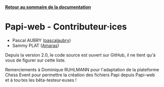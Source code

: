 **[Retour au sommaire de la documentation](../README.md)**

# Papi-web - Contributeur·ices

- Pascal AUBRY ([pascalaubry](https://github.com/pascalaubry))
- Sammy PLAT ([Amaras](https://github.com/Amaras))

Depuis la version 2.0, le code source est ouvert sur GitHub, il ne tient qu'à vous de figurer sur cette liste.

Remerciements à Dominique RUHLMANN pour l'adaptation de la plateforme Chess Event pour permettre la création des fichiers Papi depuis Papi-web et à tou·tes les bêta-testeur·euses !
